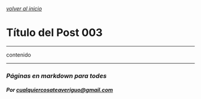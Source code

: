 [*volver al inicio*](../index.md)
# Título del Post 003
---


contenido

---
### *Páginas en markdown para todes*
#### *Por cualquiercosateaveriguo@gmail.com*